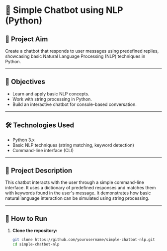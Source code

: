 # 🤖 Simple Chatbot using NLP (Python)

## 🧠 Project Aim
Create a chatbot that responds to user messages using predefined replies, showcasing basic Natural Language Processing (NLP) techniques in Python.

---

## 🎯 Objectives
- Learn and apply basic NLP concepts.
- Work with string processing in Python.
- Build an interactive chatbot for console-based conversation.

---

## 🛠️ Technologies Used
- Python 3.x
- Basic NLP techniques (string matching, keyword detection)
- Command-line interface (CLI)

---

## 🧩 Project Description
This chatbot interacts with the user through a simple command-line interface. It uses a dictionary of predefined responses and matches them with keywords found in the user's message. It demonstrates how basic natural language interaction can be simulated using string processing.

---

## 🚀 How to Run

1. **Clone the repository:**
   ```bash
   git clone https://github.com/yourusername/simple-chatbot-nlp.git
   cd simple-chatbot-nlp
